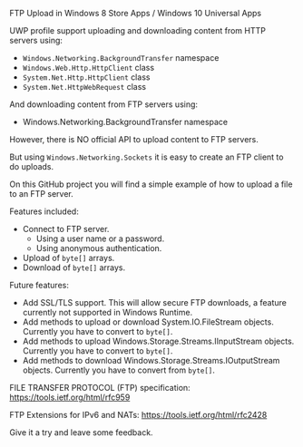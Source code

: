 FTP Upload in Windows 8 Store Apps / Windows 10 Universal Apps

UWP profile support uploading and downloading content from HTTP servers using:

* `Windows.Networking.BackgroundTransfer` namespace
* `Windows.Web.Http.HttpClient` class
* `System.Net.Http.HttpClient` class
* `System.Net.HttpWebRequest` class

And downloading content from FTP servers using:

* Windows.Networking.BackgroundTransfer namespace

However, there is NO official API to upload content to FTP servers.

But using `Windows.Networking.Sockets` it is easy to create an FTP client to do uploads.

On this GitHub project you will find a simple example of how to upload a file to an FTP server.

Features included:

* Connect to FTP server.
     * Using a user name or a password.
     * Using anonymous authentication.
* Upload of `byte[]` arrays.
* Download of `byte[]` arrays.

Future features:

* Add SSL/TLS support. This will allow secure FTP downloads, a feature currently not supported in Windows Runtime.
* Add methods to upload or download System.IO.FileStream objects. Currently you have to convert to `byte[]`.
* Add methods to upload Windows.Storage.Streams.IInputStream objects. Currently you have to convert to `byte[]`.
* Add methods to download Windows.Storage.Streams.IOutputStream objects. Currently you have to convert from `byte[]`.

FILE TRANSFER PROTOCOL (FTP) specification: https://tools.ietf.org/html/rfc959

FTP Extensions for IPv6 and NATs: https://tools.ietf.org/html/rfc2428

Give it a try and leave some feedback.
